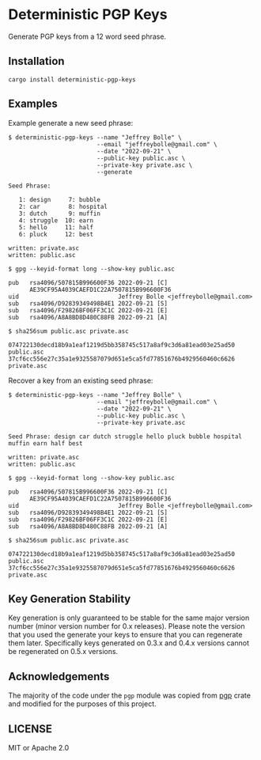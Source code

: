 # Deterministic PGP Keys
Generate PGP keys from a 12 word seed phrase.

## Installation

```
cargo install deterministic-pgp-keys
```

## Examples

Example generate a new seed phrase:
```
$ deterministic-pgp-keys --name "Jeffrey Bolle" \
                         --email "jeffreybolle@gmail.com" \
                         --date "2022-09-21" \
                         --public-key public.asc \
                         --private-key private.asc \
                         --generate

Seed Phrase:

   1: design     7: bubble
   2: car        8: hospital
   3: dutch      9: muffin
   4: struggle  10: earn
   5: hello     11: half
   6: pluck     12: best

written: private.asc
written: public.asc

$ gpg --keyid-format long --show-key public.asc

pub   rsa4096/507815B996600F36 2022-09-21 [C]
      AE39CF95A4039CAEFD1C22A7507815B996600F36
uid                            Jeffrey Bolle <jeffreybolle@gmail.com>
sub   rsa4096/D92839349498B4E1 2022-09-21 [S]
sub   rsa4096/F29826BF06FF3C1C 2022-09-21 [E]
sub   rsa4096/A8A8BD8D480C88FB 2022-09-21 [A]

$ sha256sum public.asc private.asc

074722130decd18b9a1eaf1219d5bb358745c517a8af9c3d6a81ead03e25ad50  public.asc
37cf6cc556e27c35a1e9325587079d651e5ca5fd77851676b4929560460c6626  private.asc
```

Recover a key from an existing seed phrase:

```
$ deterministic-pgp-keys --name "Jeffrey Bolle" \
                         --email "jeffreybolle@gmail.com" \
                         --date "2022-09-21" \
                         --public-key public.asc \
                         --private-key private.asc

Seed Phrase: design car dutch struggle hello pluck bubble hospital muffin earn half best

written: private.asc
written: public.asc

$ gpg --keyid-format long --show-key public.asc

pub   rsa4096/507815B996600F36 2022-09-21 [C]
      AE39CF95A4039CAEFD1C22A7507815B996600F36
uid                            Jeffrey Bolle <jeffreybolle@gmail.com>
sub   rsa4096/D92839349498B4E1 2022-09-21 [S]
sub   rsa4096/F29826BF06FF3C1C 2022-09-21 [E]
sub   rsa4096/A8A8BD8D480C88FB 2022-09-21 [A]

$ sha256sum public.asc private.asc

074722130decd18b9a1eaf1219d5bb358745c517a8af9c3d6a81ead03e25ad50  public.asc
37cf6cc556e27c35a1e9325587079d651e5ca5fd77851676b4929560460c6626  private.asc
```

## Key Generation Stability

Key generation is only guaranteed to be stable for the same major version number (minor version number for 0.x 
releases).  Please note the version that you used the generate your keys to ensure that you can regenerate them later.
Specifically keys generated on 0.3.x and 0.4.x versions cannot be regenerated on 0.5.x versions.

## Acknowledgements

The majority of the code under the `pgp` module was copied from [pgp](https://github.com/rpgp/rpgp) crate and modified
for the purposes of this project.

## LICENSE
MIT or Apache 2.0
